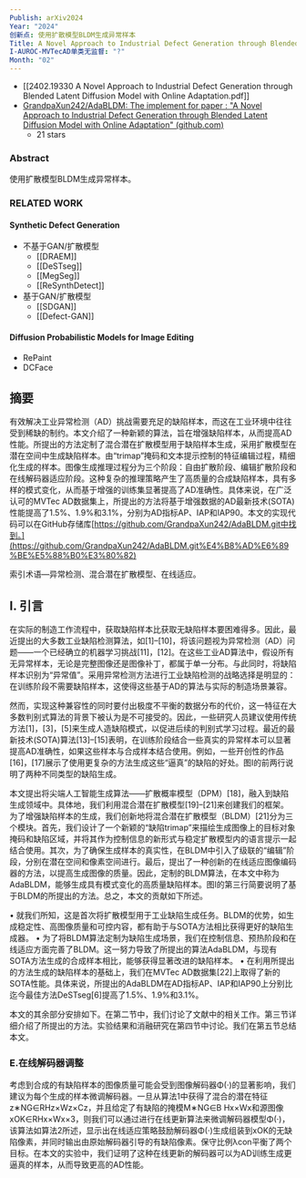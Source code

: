 ```yaml
---
Publish: arXiv2024
Year: "2024"
创新点: 使用扩散模型BLDM生成异常样本
Title: A Novel Approach to Industrial Defect Generation through Blended Latent Diffusion Model with Online Adaptation
I-AUROC-MVTecAD单类无监督: "?"
Month: "02"
---
```



- [[2402.19330 A Novel Approach to Industrial Defect Generation through Blended Latent Diffusion Model with Online Adaptation.pdf]]
- [GrandpaXun242/AdaBLDM: The implement for paper : "A Novel Approach to Industrial Defect Generation through Blended Latent Diffusion Model with Online Adaptation" (github.com)](https://github.com/GrandpaXun242/AdaBLDM)
	- 21 stars
### Abstract
使用扩散模型BLDM生成异常样本。
### RELATED WORK
#### Synthetic Defect Generation
- 不基于GAN/扩散模型
	- [[DRAEM]]
	- [[DeSTseg]]
	- [[MegSeg]]
	- [[ReSynthDetect]]
- 基于GAN/扩散模型
	- [[SDGAN]]
	- [[Defect-GAN]]
#### Diffusion Probabilistic Models for Image Editing
- RePaint
- DCFace

## 摘要

有效解决工业异常检测（AD）挑战需要充足的缺陷样本，而这在工业环境中往往受到稀缺的制约。本文介绍了一种新颖的算法，旨在增强缺陷样本，从而提高AD性能。所提出的方法定制了混合潜在扩散模型用于缺陷样本生成，采用扩散模型在潜在空间中生成缺陷样本。由“trimap”掩码和文本提示控制的特征编辑过程，精细化生成的样本。图像生成推理过程分为三个阶段：自由扩散阶段、编辑扩散阶段和在线解码器适应阶段。这种复杂的推理策略产生了高质量的合成缺陷样本，具有多样的模式变化，从而基于增强的训练集显著提高了AD准确性。具体来说，在广泛认可的MVTec AD数据集上，所提出的方法将基于增强数据的AD最新技术(SOTA)性能提高了1.5%、1.9%和3.1%，分别为AD指标AP、IAP和IAP90。本文的实现代码可以在GitHub存储库[https://github.com/GrandpaXun242/AdaBLDM.git中找到。](https://github.com/GrandpaXun242/AdaBLDM.git%E4%B8%AD%E6%89%BE%E5%88%B0%E3%80%82)

索引术语—异常检测、混合潜在扩散模型、在线适应。 

## I. 引言 

在实际的制造工作流程中，获取缺陷样本比获取无缺陷样本要困难得多。因此，最近提出的大多数工业缺陷检测算法，如[1]–[10]，将该问题视为异常检测（AD）问题——一个已经确立的机器学习挑战[11]，[12]。在这些工业AD算法中，假设所有无异常样本，无论是完整图像还是图像补丁，都属于单一分布。与此同时，将缺陷样本识别为“异常值”。采用异常检测方法进行工业缺陷检测的战略选择是明显的：在训练阶段不需要缺陷样本，这使得这些基于AD的算法与实际的制造场景兼容。

然而，实现这种兼容性的同时要付出极度不平衡的数据分布的代价，这一特征在大多数判别式算法的背景下被认为是不可接受的。因此，一些研究人员建议使用传统方法[1]，[3]，[5]来生成人造缺陷模式，以促进后续的判别式学习过程。最近的最新技术(SOTA)算法[13]–[15]表明，在训练阶段结合一些真实的异常样本可以显著提高AD准确性，如果这些样本与合成样本结合使用。例如，一些开创性的作品[16]，[17]展示了使用更复杂的方法生成这些“逼真”的缺陷的好处。图I的前两行说明了两种不同类型的缺陷生成。

本文提出将尖端人工智能生成算法——扩散概率模型（DPM）[18]，融入到缺陷生成领域中。具体地，我们利用混合潜在扩散模型[19]–[21]来创建我们的框架。为了增强缺陷样本的生成，我们创新地将混合潜在扩散模型（BLDM）[21]分为三个模块。首先，我们设计了一个新颖的“缺陷trimap”来描绘生成图像上的目标对象掩码和缺陷区域，并将其作为控制信息的新形式与稳定扩散模型内的语言提示一起结合使用。其次，为了确保生成样本的真实性，在BLDM中引入了级联的“编辑”阶段，分别在潜在空间和像素空间进行。最后，提出了一种创新的在线适应图像编码器的方法，以提高生成图像的质量。因此，定制的BLDM算法，在本文中称为AdaBLDM，能够生成具有模式变化的高质量缺陷样本。图I的第三行简要说明了基于BLDM的所提出的方法。总之，本文的贡献如下所述。

• 就我们所知，这是首次将扩散模型用于工业缺陷生成任务。BLDM的优势，如生成稳定性、高图像质量和可控内容，都有助于与SOTA方法相比获得更好的缺陷生成器。 
• 为了将BLDM算法定制为缺陷生成场景，我们在控制信息、预热阶段和在线适应方面完善了BLDM。这一努力导致了所提出的算法AdaBLDM，与现有SOTA方法生成的合成样本相比，能够获得显著改进的缺陷样本。 
• 在利用所提出的方法生成的缺陷样本的基础上，我们在MVTec AD数据集[22]上取得了新的SOTA性能。具体来说，所提出的AdaBLDM在AD指标AP、IAP和IAP90上分别比迄今最佳方法DeSTseg[6]提高了1.5%、1.9%和3.1%。

本文的其余部分安排如下。在第二节中，我们讨论了文献中的相关工作。第三节详细介绍了所提出的方法。实验结果和消融研究在第四节中讨论。我们在第五节总结本文。

### E.在线解码器调整 

考虑到合成的有缺陷样本的图像质量可能会受到图像解码器Φ(·)的显著影响，我们建议为每个生成的样本微调解码器。一旦从算法1中获得了混合的潜在特征z∗NG∈RHz×Wz×Cz，并且给定了有缺陷的掩模M∗NG∈B Hx×Wx和源图像xOK∈RHx×Wx×3，则我们可以通过进行在线更新算法来微调解码器模型Φ(·)，该算法如算法2所述，显示出在线适应策略鼓励解码器Φ(·)生成组装到xOK的无缺陷像素，并同时输出由原始解码器引导的有缺陷像素。保守比例λcon平衡了两个目标。在本文的实验中，我们证明了这种在线更新的解码器可以为AD训练生成更逼真的样本，从而导致更高的AD性能。